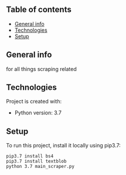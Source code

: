 ## Table of contents
* [General info](#general-info)
* [Technologies](#technologies)
* [Setup](#setup)

## General info
for all things scraping related

## Technologies
Project is created with:
* Python version: 3.7

## Setup
To run this project, install it locally using pip3.7:

```
pip3.7 install bs4
pip3.7 install textblob
python 3.7 main_scraper.py
```
